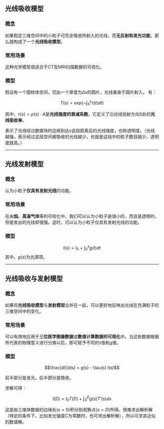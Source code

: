 ## 光线吸收模型
### 概念
如果假定三维空间中的小粒子可完全吸收所射入的光线，而**无反射和发光功能**，那么就构成了一个**光线吸收模型**。
### 常用场景
这种光学模型很适合于CT及MRI扫描数据的可视化。
### 模型
假设有一个圆柱体空间，切出一个厚度为$\Delta s$的圆片，光线垂直于圆片射入。
有：

$$T(s)=exp(-\int_0^s \tau(t) dt)$$

其中，$\tau(s)=\rho(s)\cdot A$是**光线强度的衰减系数**，它定义了沿光线投射方向S处的**光线吸收率**。

表示了光线经过数据场的边缘到达s这段距离后的光线强度，也称透明度。（光线越强，表示经过这段空间被吸收的光线越少，也就是这段中的粒子数目越少，透明度就高。）


----------

## 光线发射模型
### 概念
认为小粒子**仅具有发射光线**的功能。
### 常用场景
在**火焰、高温气体**等的可视化中，我们可以认为小粒子是很小的，而且是透明的，但是发出的光线却很强。这时，可以认为小粒子仅具有发射光线的功能。
### 模型
$$I(s)=I_0 + \int _0 ^s g(t) dt$$
其中，$g(s)$为光源项。


----------


## 光线吸收与发射模型
### 概念
如果将**光线吸收模型**与**发射模型**合并在一起，可以更好地反映出光线在充满粒子的三维空间中的变化。
### 常用场景
可以有效地应用于**三位医学图像数据**或**数值计算数据的可视化**中。当这些数据根据所代表的物理意义进行分类以后，即可赋予不同的$\tau$值和$g$值。
### 模型

$$\frac{dI}{ds} = g(s) - \tau(s) I(s)$$

前半部分是发光，后半部分是吸收。

求解可得：

$$I(D) = I_0 T(D) + \int_0^Dg(s)T'(s)ds$$

这是由三维体数据的边缘处$(s=0)$积分到观察点$(s=D)$所得。很难求出解析解（特定的条件下，比如发光强度C为常数时，也可求出解析解），所以可求其近似的数值解。


